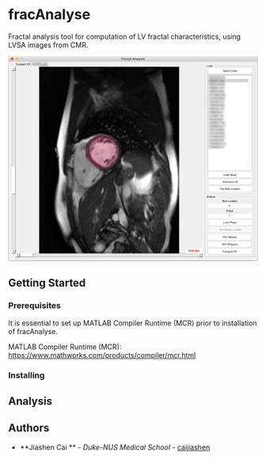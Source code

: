 # fracAnalyse

Fractal analysis tool for computation of LV fractal characteristics, using LVSA images from CMR.

![Overview](images/1.png)

## Getting Started

### Prerequisites

It is essential to set up MATLAB Compiler Runtime (MCR) prior to installation of fracAnalyse.

MATLAB Compiler Runtime (MCR): https://www.mathworks.com/products/compiler/mcr.html

### Installing


## Analysis



## Authors

* **Jiashen Cai ** - *Duke-NUS Medical School* - [caijiashen](https://github.com/caijiashen)
